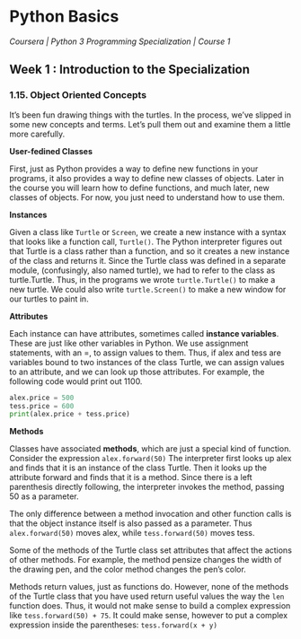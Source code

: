 # Python Basics
*Coursera | Python 3 Programming Specialization | Course 1*

## Week 1 : Introduction to the Specialization
### 1.15. Object Oriented Concepts
It’s been fun drawing things with the turtles. In the process, we’ve slipped in some new concepts and terms. Let’s pull them out and examine them a little more carefully.

**User-fedined Classes**

First, just as Python provides a way to define new functions in your programs, it also provides a way to define new classes of objects. Later in the course you will learn how to define functions, and much later, new classes of objects. For now, you just need to understand how to use them.

**Instances**

Given a class like `Turtle` or `Screen`, we create a new instance with a syntax that looks like a function call, `Turtle()`. The Python interpreter figures out that Turtle is a class rather than a function, and so it creates a new instance of the class and returns it. Since the Turtle class was defined in a separate module, (confusingly, also named turtle), we had to refer to the class as turtle.Turtle. Thus, in the programs we wrote `turtle.Turtle()` to make a new turtle. We could also write `turtle.Screen()` to make a new window for our turtles to paint in.


**Attributes**

Each instance can have attributes, sometimes called **instance variables**. These are just like other variables in Python. We use assignment statements, with an =, to assign values to them. Thus, if alex and tess are variables bound to two instances of the class Turtle, we can assign values to an attribute, and we can look up those attributes. For example, the following code would print out 1100.

```python
alex.price = 500
tess.price = 600
print(alex.price + tess.price)
```

**Methods**

Classes have associated **methods**, which are just a special kind of function. Consider the expression `alex.forward(50)` The interpreter first looks up alex and finds that it is an instance of the class Turtle. Then it looks up the attribute forward and finds that it is a method. Since there is a left parenthesis directly following, the interpreter invokes the method, passing 50 as a parameter.

The only difference between a method invocation and other function calls is that the object instance itself is also passed as a parameter. Thus `alex.forward(50)` moves alex, while `tess.forward(50)` moves tess.

Some of the methods of the Turtle class set attributes that affect the actions of other methods. For example, the method pensize changes the width of the drawing pen, and the color method changes the pen’s color.

Methods return values, just as functions do. However, none of the methods of the Turtle class that you have used return useful values the way the `len` function does. Thus, it would not make sense to build a complex expression like `tess.forward(50) + 75`. It could make sense, however to put a complex expression inside the parentheses: `tess.forward(x + y)`
